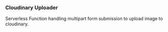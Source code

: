 ### Cloudinary Uploader

Serverless Function handling multipart form submission to upload image to cloudinary.